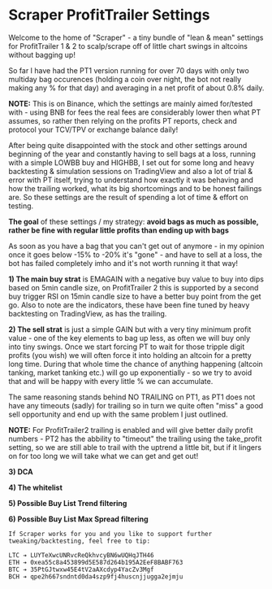 # Scraper ProfitTrailer Settings

Welcome to the home of "Scraper" - a tiny bundle of "lean & mean" settings for ProfitTrailer 1 & 2 to scalp/scrape off of little chart swings in altcoins without bagging up!

So far I have had the PT1 version running for over 70 days with only two multiday bag occurences (holding a coin over night, the bot not really making any % for that day) and averaging in a net profit of about 0.8% daily.

__NOTE:__ This is on Binance, which the settings are mainly aimed for/tested with - using BNB for fees the real fees are considerably lower then what PT assumes, so rather then relying on the profits PT reports, check and protocol your TCV/TPV or exchange balance daily!

After being quite disappointed with the stock and other settings around beginning of the year and constantly having to sell bags at a loss, running with a simple LOWBB buy and HIGHBB, I set out for some long and heavy backtesting & simulation sessions on TradingView and also a lot of trial & error with PT itself, trying to understand how exactly it was behaving and how the trailing worked, what its big shortcomings and to be honest failings are. So these settings are the result of spending a lot of time & effort on testing.

__The goal__ of these settings / my strategy: __avoid bags as much as possible, rather be fine with regular little profits than ending up with bags__

As soon as you have a bag that you can't get out of anymore - in my opinion once it goes below -15% to -20% it's "gone" - and have to sell at a loss, the bot has failed completely imho and it's not worth running it that way!

**1) The main buy strat** is EMAGAIN with a negative buy value to buy into dips based on 5min candle size, on ProfitTrailer 2 this is supported by a second buy trigger RSI on 15min candle size to have a better buy point from the get go. Also to note are the indicators, these have been fine tuned by heavy backtesting on TradingView, as has the trailing.

**2) The sell strat** is just a simple GAIN but with a very tiny minimum profit value - one of the key elements to bag up less, as often we will buy only into tiny swings. Once we start forcing PT to wait for those tripple digit profits (you wish) we will often force it into holding an altcoin for a pretty long time. During that whole time the chance of anything happening (altcoin tanking, market tanking etc.) will go up exponentially - so we try to avoid that and will be happy with every little % we can accumulate.

The same reasoning stands behind NO TRAILING on PT1, as PT1 does not have any timeouts (sadly) for trailing so in turn we quite often "miss" a good sell opportunity and end up with the same problem I just outlined.

__NOTE:__ For ProfitTrailer2 trailing is enabled and will give better daily profit numbers - PT2 has the abbility to "timeout" the trailing using the take_profit setting, so we are still able to trail with the uptrend a little bit, but if it lingers on for too long we will take what we can get and get out!

**3) DCA**

**4) The whitelist**

**5) Possible Buy List Trend filtering**

**6) Possible Buy List Max Spread filtering**


```
If Scraper works for you and you like to support further tweaking/backtesting, feel free to tip:

LTC ➔ LUYTeXwcUNRvcReQkhvcyBN6wUQHqJTH46
ETH ➔ 0xea55c8a453899d5E587d264b195A2EeF8BABF763
BTC ➔ 35PtGJtwxw45E4tV2aAXcdyp4YacZv3Mgf
BCH ➔ qpe2h667sndntd0da4szp9fj4huscnjjugga2ejmju
```
